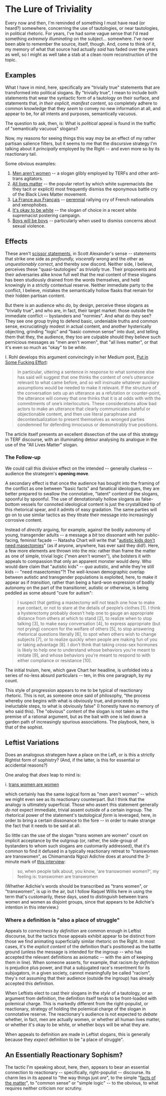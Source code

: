 # The Lure of Triviality

Every now and then, I'm reminded of something I must have read (or heard?)
somewhere, concerning the use of tautologies, or near tautologies, in political
rhetoric. For years, I've had some vague sense that I'd read something
*extremely illuminating* on the subject... somewhere. I've never been able to
remember the source, itself, though. And, come to think of it, my memory of what
that source had actually *said* has faded over the years as well, so I might as
well take a stab at a clean room reconstruction of the topic.


## Examples

What I have in mind, here, specifically are "trivially true" statements that
are transformed into political slogans. By "trivially true", I mean to include
both statements that wear the syntactic form of a tautology on their surface,
and statements that, _in their explicit, manifest content_, so completely adhere
to common knowledge that they _seem_ to convey no new information at all, and
appear to be, for all intents and purposes, semantically vacuous. 

The question to ask, then, is: What is _political_ appeal is found in the
traffic of "semantically vacuous" slogans?

Now, my reasons for seeing things this way *may* be an effect of
my rather partisan salience filters, but it seems to me that the
discursive strategy I'm talking about it *principally* employed by
the Right -- and even more so by its reactionary tail. 

Some obvious examples:

1. [Men aren't women](https://www.rt.com/news/444189-twitter-man-woman-ban-pc/) -- 
a slogan glibly employed by TERFs and other anti-trans agitators.
2. [All lives matter](https://en.wikipedia.org/wiki/All_Lives_Matter) -- 
the popular retort by which white supremacists (be they tacit or explicit) most frequently dismiss the eponymous battle cry of the Black Lives Matter movement.
3. [La France aux Français](https://www.theglobeandmail.com/news/world/rise-of-marine-le-pen-how-the-far-right-leader-became-a-contender-in-france/article34752498/) -- 
[perennial](https://www.persee.fr/doc/polit_0032-342x_1993_num_58_3_6289_t1_0810_0000_2) 
rallying cry of French nationalists and xenophobes.
4. [It's okay to be white](https://en.wikipedia.org/wiki/It%27s_OK_to_be_white) --
the slogan of choice in a recent white supremacist postering campaign.
5. [Boys will be boys](https://www.pbs.org/newshour/science/why-boys-will-be-boys-is-an-unscientific-excuse-for-assault) -- 
particularly when used to dismiss concerns about sexual violence.

## Effects

These aren't 
[scissor statements](https://slatestarcodex.com/2018/10/30/sort-by-controversial/),
in Scott Alexander's sense -- statements that strike one side as 
*profoundly, viscerally wrong* and the other as *unquestionably correct*, 
and thereby sow discord. Neither side, I believe, perceives these 
"quasi-tautologies" as *trivially* true. Their proponents and their adversaries
alike know full well that the real content of these slogans has been
studiously drained from the words themselves, and held knowingly in a
strictly contextual reserve. Neither immediate party to the conflict, I
believe, mistakes the semantically hollow flasks that remain for their
hidden partisan content. 

But there is an audience who *do*, by design, perceive these slogans as
"trivially true", and who are, in fact, their target market: those outside
the immediate conflict -- bystanders and "normies". And what do they see?
They see one group trying to defend basic, undeniable truths and common
sense, excruciatingly modest in actual content, and another hysterically
objecting, grinding "logic" and "basic common sense" into dust, and
telling them that they, the audience, they too are culpable should they
believe such pernicious messages as "men aren't women", that "all lives
matter", or that it's even so much as "okay" to be *white*. 

I. Rohl develops this argument convincingly in her Medium post, 
[Put in Some Fucking Effort](https://medium.com/@i_rohl/put-in-some-fucking-effort-c2bf28f25df2):

> In particular, uttering a sentence in response to what someone else has said
> will suggest that one thinks the content of one’s utterance relevant to what
> came before, and so will insinuate whatever auxiliary assumptions would be
> needed to make it relevant. If the structure of the conversation sets up an
> utterance as a refutation or counter-point, the utterance will convey that one
> thinks that it is at odds with with the commitments of one’s interlocutors.
> These considerations allow bad actors to make an utterance that clearly
> communicates hateful or objectionable content, and then use literal paraphrase
> and decontextualization to present themselves as wronged parties condemned for
> defending innocuous or demonstrably true positions. 

The article itself presents an excellent dissection of the use of this strategy
in TERF discourse, with an illuminating detour analysing its analogue in the use
of the "All Lives Matter" slogan. 

### The Follow-up

We could call this divisive effect on the intended -- generally clueless --
audience the strategem's **opening move**.

A secondary effect is that once the audience has bought into the framing
of the conflict as one between "basic facts" and fanatical ideologues, they
are better prepared to swallow the connotative, "latent" content of the
slogans, spoonful by spoonful. The use of denotationally hollow slogans as
false-bottom vessels for connoted ideological content is just the crystallized
tip of this rhetorical spear, and it admits of easy gradation. The same
parties will go on to use similar tactics as they titrate their message into
increasingly corrosive content. 

Instead of *directly* arguing, for example,
against the bodily autonomy of young, transgender adults -- a message a *bit*
too dissonant with her public-facing, feminist façade -- Natasha Chart will
write that 
"[autistic kids don't need masectomies](https://www.feministcurrent.com/2017/04/14/autistic-kids-dont-need-mastectomies/)"
(as if anyone, anywhere, has ever said they did!). Here, a few more elements
are thrown into the mix: rather than frame the matter as one of simple, trivial
logic ("men aren't women"), she bolsters it with appeals to compassion that
only an apparent monster would deny. Who would dare claim that "autistic kids"
-- *qua* autistic, and while they're still kids --
"need masectomies"?! The well-known demographic overlap between autistic and
transgender populations is exploited, here, to make it appear as if
*transition*, rather than being a hard-won expression of bodily autonomy
on the part of the transitioner, autistic or otherwise, is being peddled as
some absurd "cure for autism":


> I suspect that getting a mastectomy will not teach one how to make eye
> contact, or not to stare at the details of people’s clothes [1]. I think a
> hysterectomy probably doesn’t help one to gauge an appropriate distance from
> others at which to stand [2], to realize when to stop talking [3], to make easy
> conversation [4], to express appropriate (but not prying) concern for the welfare of
> others [5], to stop answering rhetorical questions literally [6], to spot when others
> wish to change subjects [7], or to realize quickly when people are making fun of you
> or taking advantage [8]. I don’t think that taking cross-sex hormones is likely to
> help one to understand whose behaviors you’re meant to imitate [9], and whose
> behaviors you’re meant to respond to with either compliance or resistance [10].

The initial truism, here, which gave Chart her headline, is unfolded into
a series of no-less absurd particulars -- ten, in this one paragraph, by my
count.

This style of progression appears to me to be typical of reactionary
rhetoric. This is not, as someone once said of philosophy, "the process
whereby one begins with what is obviously true, and proceeds by ineluctable
steps, to what is obviously false" (I honestly have no memory of who said this).
The "obvious" content of the slogan is not taken as the premise of a rational
argument, but as the bait with one is led down a garden path of increasingly
spurious associations. The playbook, here, is that of the sophist.

## Leftist Variations

Does an analogous strategem have a place on the Left, or is this a strictly
Rightist form of sophistry? (And, if the latter, is this for essential or
accidental reasons?)

One analog that *does* leap to mind is: 

i. [trans women are women](https://www.theroot.com/trans-women-are-women-this-isn-t-a-debate-1793202635)

which certainly has the same logical form as "men aren't women" -- which we 
might even see as its reactionary counterpart. But I think that the analogy
is ultimately superficial. Those who assert this statement generally *do not*
expect immediate, trivial assent outside of a certain ingroup. The rhetorical
power of the statement's tautological *form* is leveraged, here, in order to
bring a certain dissonance to the fore -- in order to make strange the fact
that it needs to be said at all. 

So little can the use of the slogan "trans women are women" count on implicit
acceptance by the outgroup (or, rather, the side-group of bystanders to whom
such slogans are customarily addressed), that it's common to find it defused in
a typically reactionary retreat to "transwomen are transwomen", as Chimamanda
Ngozi Adichie does at around the 3-minute mark of 
[this interview](https://www.channel4.com/news/chimamanda-ngozi-adichie-on-feminism):

> so, when people talk about, you know, 'are transwomen _women_?', my feeling is:
> transwomen are transwomen

(Whether Adichie's words should be transcribed as "trans women", or "transwomen",
is up in the air, but I follow Raquel Willis here in using the term that's
customarily, these days, used to _distinguish_ between trans women and women
as disjoint groups, since that appears to be Adichie's intention in this interview.)

### Where a definition is "also a place of struggle"

Appeals to *correctness by definition* are common enough in Leftist discourse,
but the tactics those appeals exhibit appear to be distinct from those we
find animating superficially similar rhetoric on the Right. In most cases,
it's the *explicit content* of the definition that's positioned as the battle
ground (unless the message is intended for the ingroup -- who has accepted the
relevant definitions as axiomatic -- with the aim of keeping them in line). 
When someone asserts, for example, that racism _by definition_ is prejudice
plus power, and that a subjugated race's resentment for its subjugators, in
a given society, cannot meaningfully be called "racism", they's not assuming
that their audience (outside the ingroup) has already accepted this definition.

When Leftists elect to cast their slogans in the _style_ of a tautology, or
an argument from definition, the definition itself tends to be front-loaded
with polemical charge. This is markedly different from the right-populist,
or reactionary, strategy of holding the polemical charge of the slogan in
connotative reserve. The reactionary's audience is not expected to _debate_
whether, in fact, men are actually women, or whether all human lives matter,
or whether it's okay to be white, or whether boys will be what they are.

When appeals to definition are made in Leftist slogans, this is generally 
because they _expect_ definition to be "a place of struggle".

## An Essentially Reactionary Sophism?

The tactic I'm speaking about, here, then, appears to bear an essential
connection to reactionary -- specifically, right-populist -- discourse.
Its charm lies in its appeal to "the way things just _are_", to the 
simple "[facts of the matter](https://thelastinstance.com/posts/facts_are_lazy_and_facts_are_late/)", to "common sense" or "simple logic" -- to the obvious, to
what requires neither criticism nor scrutiny. 

